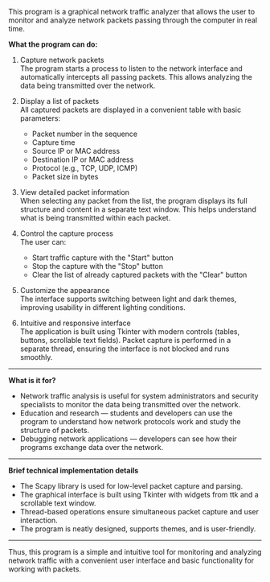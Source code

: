 This program is a graphical network traffic analyzer that allows the user to monitor and analyze network packets passing through the computer in real time.

**What the program can do:**

1. Capture network packets  
   The program starts a process to listen to the network interface and automatically intercepts all passing packets. This allows analyzing the data being transmitted over the network.

2. Display a list of packets  
   All captured packets are displayed in a convenient table with basic parameters:  
   - Packet number in the sequence  
   - Capture time  
   - Source IP or MAC address  
   - Destination IP or MAC address  
   - Protocol (e.g., TCP, UDP, ICMP)  
   - Packet size in bytes  

3. View detailed packet information  
   When selecting any packet from the list, the program displays its full structure and content in a separate text window. This helps understand what is being transmitted within each packet.

4. Control the capture process  
   The user can:  
   - Start traffic capture with the "Start" button  
   - Stop the capture with the "Stop" button  
   - Clear the list of already captured packets with the "Clear" button  

5. Customize the appearance  
   The interface supports switching between light and dark themes, improving usability in different lighting conditions.

6. Intuitive and responsive interface  
   The application is built using Tkinter with modern controls (tables, buttons, scrollable text fields). Packet capture is performed in a separate thread, ensuring the interface is not blocked and runs smoothly.

---

**What is it for?**

- Network traffic analysis is useful for system administrators and security specialists to monitor the data being transmitted over the network.  
- Education and research — students and developers can use the program to understand how network protocols work and study the structure of packets.  
- Debugging network applications — developers can see how their programs exchange data over the network.

---

**Brief technical implementation details**

- The Scapy library is used for low-level packet capture and parsing.  
- The graphical interface is built using Tkinter with widgets from ttk and a scrollable text window.  
- Thread-based operations ensure simultaneous packet capture and user interaction.  
- The program is neatly designed, supports themes, and is user-friendly.

---

Thus, this program is a simple and intuitive tool for monitoring and analyzing network traffic with a convenient user interface and basic functionality for working with packets.
